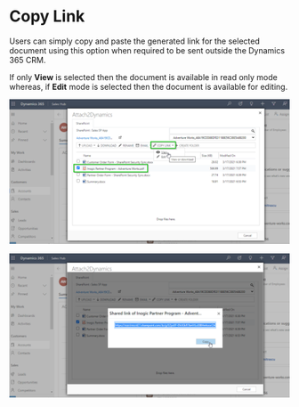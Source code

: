 # Copy Link

Users can simply copy and paste the generated link for the selected document using this option when required to be sent outside the Dynamics 365 CRM.

If only **View** is selected then the document is available in read only mode whereas, if **Edit** mode is selected then the document is available for editing.

![](<../../.gitbook/assets/Copy Link 1.png>)

![](<../../.gitbook/assets/Copy Link 2.png>)
